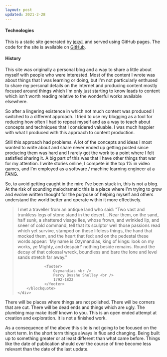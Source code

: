 ```yaml
---
layout: post
updated: 2021-2-28
---
```


#### Technologies

This is a static site generated by [jekyll](https://jekyllrb.com/) and served using GitHub pages. The code for the site is available on [GitHub](https://github.com/jcolechanged/jcolechanged.github.io).

#### History

This site was originally a personal blog and a way to share a little about myself with people who were interested. Most of the content I wrote was about things that I was learning or doing, but I'm not particularly enthused to share my personal details on the internet and producing content mostly focused around things which I'm only just starting to know leads to content which isn't worth reading relative to the wonderful works available elsewhere.

So after a lingering existence in which not much content was produced I switched to a different approach. I tried to use my blogging as a tool for reducing how often I had to repeat myself and as a way to teach about concepts and techniques that I considered valuable. I was much happier with what I produced with this approach to content production.

Still this approach had problems. A lot of the concepts and ideas I most wanted to write about and share never ended up getting posted since producing them was hard and I rarely got the work to a point where I felt satisfied sharing it. A big part of this was that I have other things that war for my attention. I write stories online, I compete in the top 1% in video games, and I'm employed as a software / machine learning engineer at a FANG.

So, to avoid getting caught in the mire I've been stuck in, this is not a blog. At the risk of sounding melodramatic this is a place where I'm trying to grow and evolve written thought for the purpose of helping myself and others understand the world better and operate within it more effectively.



<div class="p">
    <div class="marginnote">
        <blockquote>
                I met a traveller from an antique land
                who said: "Two vast and trunkless legs of stone
                stand in the desert... Near them, on the sand,
                half sunk, a shattered visage lies, whose frown,
                and wrinkled lip, and sneer of cold command,
                tell that its sculptor well those passions read
                which yet survive, stamped on these lifeless things,
                the hand that mocked them, and the heart that fed:
                and on the pedestal these words appear:
                'My name is Ozymandias, king of kings:
                look on my works, ye Mighty, and despair!'
                nothing beside remains. Round the decay
                of that colossal wreck, boundless and bare
                the lone and level sands stretch far away."

                <footer>
                    Ozymandias <br />
                    Percy Bysshe Shelley <br />
                    1792-1822
                </footer>
        </blockquote>
    </div>
</div>

There will be places where things are not polished. There will be corners that are cut. There will be dead ends and things which are ugly. The plumbing may make itself known to you. This is an open ended attempt at creation and exploration. It is not a finished work.

As a consequence of the above this site is not going to be focused on the short term. In the short term things always in flux and changing. Being built up to something greater or at least different than what came before. Things like the date of publication should over the course of time become less relevant than the date of the last update.